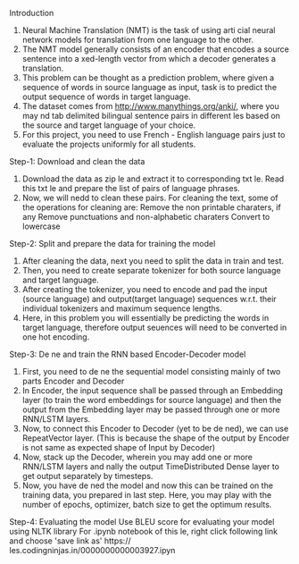 Introduction
 1. Neural Machine Translation (NMT) is the task of using arti cial neural network models for translation from one
 language to the other.
 2. The NMT model generally consists of an encoder that encodes a source sentence into a xed-length vector from which
 a decoder generates a translation.
 3. This problem can be thought as a prediction problem, where given a sequence of words in source language as input,
 task is to predict the output sequence of words in target language.
 4. The dataset comes from 
http://www.manythings.org/anki/, where you may nd tab delimited bilingual sentence pairs in
 different les based on the source and target language of your choice.
 5. For this project, you need to use French - English language pairs just to evaluate the projects uniformly for all students.

    
 Step-1: Download and clean the data
 1. Download the data as zip le and extract it to corresponding txt le. Read this txt le and prepare the list of pairs of
 language phrases.
 2. Now, we will nedd to clean these pairs. For cleaning the text, some of the operations for cleaning are:
 Remove the non printable charaters, if any
 Remove punctuations and non-alphabetic charaters
 Convert to lowercase


 Step-2: Split and prepare the data for training the model
 1. After cleaning the data, next you need to split the data in train and test.
 2. Then, you need to create separate tokenizer for both source language and target language.
 3. After creating the tokenizer, you need to encode and pad the input (source language) and output(target language)
 sequences w.r.t. their individual tokenizers and maximum sequence lengths.
 4. Here, in this problem you will essentially be predicting the words in target language, therefore output seuences will need
 to be converted in one hot encoding.


 Step-3: De ne and train the RNN based Encoder-Decoder model
 1. First, you need to de ne the sequential model consisting mainly of two parts Encoder and Decoder
 2. In Encoder, the input sequence shall be passed through an Embedding layer (to train the word embeddings for source
 language) and then the output from the Embedding layer may be passed through one or more RNN/LSTM layers.
 3. Now, to connect this Encoder to Decoder (yet to be de ned), we can use RepeatVector layer. (This is because the shape
 of the output by Encoder is not same as expected shape of Input by Decoder)
 4. Now, stack up the Decoder, wherein you may add one or more RNN/LSTM layers and nally the output TimeDistributed
 Dense layer to get output separately by timesteps.
 5. Now, you have de ned the model and now this can be trained on the training data, you prepared in last step. Here, you
 may play with the number of epochs, optimizer, batch size to get the optimum results.


 Step-4: Evaluating the model
Use BLEU score for evaluating your model using NLTK library
 For .ipynb notebook of this le, right click following link and choose 'save link as'
 https:// les.codingninjas.in/0000000000003927.ipyn
